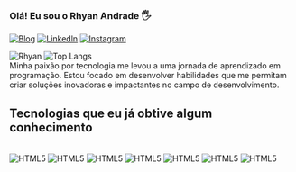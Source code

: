 ### Olá! Eu sou o Rhyan Andrade 🖐️

[![Blog](https://img.shields.io/badge/RhyanProgramador.com-0A0A0A?style=for-the-badge&logo=devdotto&logoColor=white)](https://rhyanprogramador.com)
[![Linkedln](https://img.shields.io/badge/LinkedIn-0077B5?style=for-the-badge&logo=linkedin&logoColor=white)](https://www.linkedin.com/in/rhyan-andrade-b66b271b9?utm_source=share&utm_campaign=share_via&utm_content=profile&utm_medium=ios_app)
[![Instagram](https://img.shields.io/badge/Instagram-E4405F?style=for-the-badge&logo=instagram&logoColor=white)](https://instagram.com/rhyanandrade)

![Rhyan](https://github-readme-stats.vercel.app/api?username=devrhyan&show_icons=true&theme=radical)
![Top Langs](https://github-readme-stats.vercel.app/api/top-langs/?username=devrhyan&show_icons=true&theme=radical) <br/>
Minha paixão por tecnologia me levou a uma jornada de aprendizado em programação. Estou focado em desenvolver habilidades que me permitam criar soluções inovadoras e impactantes no campo de desenvolvimento.

## Tecnologias que eu já obtive algum conhecimento

<div style= "display: inline_block"><br/>
    <img alt="HTML5" src="https://img.shields.io/badge/HTML5-E34F26?style=for-the-badge&logo=html5&logoColor=white" />
    <img alt="HTML5" src="https://img.shields.io/badge/CSS3-1572B6?style=for-the-badge&logo=css3&logoColor=white" />
    <img alt="HTML5" src="https://img.shields.io/badge/JavaScript-F7DF1E?style=for-the-badge&logo=javascript&logoColor=black" />
    <img alt="HTML5" src="https://img.shields.io/badge/Java-ED8B00?style=for-the-badge&logo=openjdk&logoColor=white" />
        <img alt="HTML5" src="https://img.shields.io/badge/Python-14354C?style=for-the-badge&logo=python&logoColor=white" />
    <img alt="HTML5" src="https://img.shields.io/badge/MySQL-00000F?style=for-the-badge&logo=mysql&logoColor=white" />
    <img alt="HTML5" src="https://img.shields.io/badge/Bootstrap-563D7C?style=for-the-badge&logo=bootstrap&logoColor=white" />
</div>
